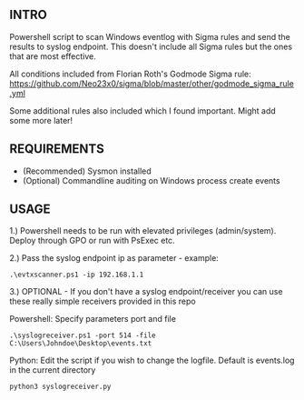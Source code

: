 ## INTRO

Powershell script to scan Windows eventlog with Sigma rules and send the results to syslog endpoint. This doesn't include all Sigma rules but the ones that are most effective.

All conditions included from Florian Roth's Godmode Sigma rule: https://github.com/Neo23x0/sigma/blob/master/other/godmode_sigma_rule.yml

Some additional rules also included which I found important. Might add some more later!

## REQUIREMENTS

- (Recommended) Sysmon installed
- (Optional) Commandline auditing on Windows process create events

## USAGE

1.) Powershell needs to be run with elevated privileges (admin/system). Deploy through GPO or run with PsExec etc. 

2.) Pass the syslog endpoint ip as parameter - example: 
```
.\evtxscanner.ps1 -ip 192.168.1.1
```

3.) OPTIONAL - If you don't have a syslog endpoint/receiver you can use these really simple receivers provided in this repo

Powershell: Specify parameters port and file
```
.\syslogreceiver.ps1 -port 514 -file C:\Users\Johndoe\Desktop\events.txt
```
Python: Edit the script if you wish to change the logfile. Default is events.log in the current directory
```
python3 syslogreceiver.py
```
